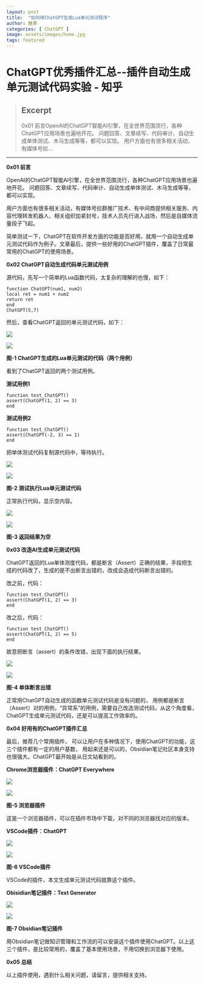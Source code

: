```yaml
---
layout: post
title:  "如何用ChatGPT生成Lua单元测试程序"
author: 糖果
categories: [ ChatGPT ]
image: assets/images/home.jpg
tags: featured
---
```




# ChatGPT优秀插件汇总--插件自动生成单元测试代码实验 - 知乎

> ## Excerpt
> 0x01 前言OpenAI的ChatGPT智能AI引擎，在全世界范围流行，各种ChatGPT应用场景也遍地开花。 问题回答、文章续写、代码审计、自动生成单体测试、木马生成等等，都可以实现。 用户方面也有很多相关活动，有媒体号拉…

---
**0x01 前言**

OpenAI的ChatGPT智能AI引擎，在全世界范围流行，各种ChatGPT应用场景也遍地开花。 问题回答、文章续写、代码审计、自动生成单体测试、木马生成等等，都可以实现。

用户方面也有很多相关活动，有媒体号拉群推广技术、有中间商提供相关服务、内容代理转发机器人、相关组织加紧封号，技术人员先行进入战场，然后是自媒体流量段子飞起。

简单测试一下，ChatGPT在软件开发方面的功能是否好用，就用一个自动生成单元测试代码作为例子。文章最后，提供一些好用的ChatGPT插件，覆盖了日常最常用的ChatGPT的使用场景。

**0x02 ChatGPT自动生成代码单元测试用例**

源代码，先写一个简单的Lua函数代码，太复杂的理解的也慢，如下：

  

```text
function ChatGPT(num1, num2)
local ret = num1 + num2
return ret
end
ChatGPT(5,7)
```

  

然后，查看ChatGPT返回的单元测试代码，如下：

  

![](https://pic4.zhimg.com/v2-b7e9fcc27d56c5dc5f89855b43cfe6c3_b.jpg)

![](https://pic4.zhimg.com/80/v2-b7e9fcc27d56c5dc5f89855b43cfe6c3_720w.webp)

  

**图-1 ChatGPT生成的Lua单元测试的代码（两个用例）**

  

看到了ChatGPT返回的两个测试用例。

**测试用例1**

  

```text
function test_ChatGPT()
assert(ChatGPT(1, 2) == 3)
end
```

  

**测试用例2**

```text
function test_ChatGPT()
assert(ChatGPT(-2, 3) == 1)
end
```

  

把单体测试代码复制源代码中，等待执行。

  

![](https://pic4.zhimg.com/v2-ccb28590f35aa435e4ed187804daf56f_b.jpg)

![](https://pic4.zhimg.com/80/v2-ccb28590f35aa435e4ed187804daf56f_720w.webp)

  

**图-2 测试执行Lua单元测试代码**

正常执行代码，显示空内容。

  

![](https://pic1.zhimg.com/v2-c4554c5614bfabcf0e17e8888f4b9aac_b.jpg)

![](https://pic1.zhimg.com/80/v2-c4554c5614bfabcf0e17e8888f4b9aac_720w.webp)

  

**图-3 返回结果为空**

**0x03 改造AI生成单元测试代码**

ChatGPT返回的Lua单体测度代码，都是断言（Assert）正确的结果，手段把生成的代码改了，生成的是不出断言出错的，改成会造成代码断言出错的。

改之前，代码：

```text
function test_ChatGPT()
assert(ChatGPT(1, 2) == 3)
end
```

  

改之后，代码：

```text
function test_ChatGPT()
assert(ChatGPT(1, 2) == 5)
end
```

  

故意把断言（assert）的条件改错，出现下面的执行结果。

  

![](https://pic4.zhimg.com/v2-8d468b6e235d6aeb77269ad0b3aead7f_b.jpg)

![](https://pic4.zhimg.com/80/v2-8d468b6e235d6aeb77269ad0b3aead7f_720w.webp)

  

**图-4 单体断言出错**

正常用ChatGPT自动生成的函数单元测试代码是没有问题的， 用例都是断言（Assert）对的用例，“异常系”的用例，需要自己改造测试代码，从这个角度看，ChatGPT生成单元测试代码，还是可以提高工作效率的。

  

**0x04 好用有的ChatGPT插件汇总**

最后，推荐几个常用插件， 可以让用户在多种情况下，使用ChatGPT的功能，这三个插件都有一定的用户基数， 用起来还是可以的，Obsidian笔记社区本身支持也很强大。ChatGPT最开始是从日文站看到的。

  

**Chrome浏览器插件：ChatGPT Everywhere**

  

![](https://pic2.zhimg.com/v2-dd7c27cac4de8560454f1d2607befe25_b.jpg)

![](https://pic2.zhimg.com/80/v2-dd7c27cac4de8560454f1d2607befe25_720w.webp)

  

**图-5 浏览器插件**

这是一个浏览器插件，可以在插件市场中下载，对不同的浏览器找对应的版本。

  

**VSCode插件：ChatGPT**

  

![](https://pic3.zhimg.com/v2-b1c8e3378c8dba5177d4ef998854c0f2_b.jpg)

![](https://pic3.zhimg.com/80/v2-b1c8e3378c8dba5177d4ef998854c0f2_720w.webp)

  

**图-6 VSCode插件**

VSCode的插件，本文生成单元测试代码就靠这个插件。

  

**Obisidian笔记插件：Text Generator**

  

![](https://pic4.zhimg.com/v2-917ffbfeb362093318b28aab822dad83_b.jpg)

![](https://pic4.zhimg.com/80/v2-917ffbfeb362093318b28aab822dad83_720w.webp)

  

**图-7 Obsidian笔记插件**

用Obsidian笔记做知识管理和工作流的可以安装这个插件使用ChatGPT。以上这三个插件，是比较常用的，覆盖了基本使用场景，不用切换到浏览器下使用。

  

**0x05 总结**

以上插件使用，遇到什么相关问题，请留言，提供相关支持。

